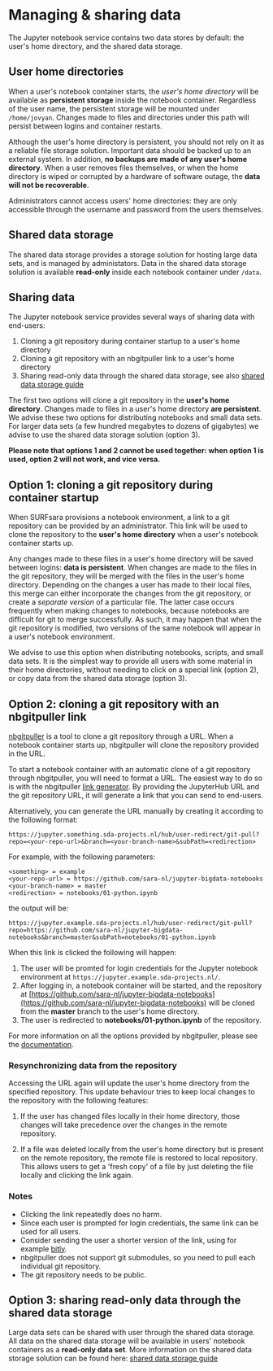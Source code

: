 # Managing & sharing data
The Jupyter notebook service contains two data stores by default: the user's home directory, and the shared data storage.

## User home directories
When a user's notebook container starts, the *user's home directory* will be available as **persistent storage** inside the notebook container. Regardless of the user name, the persistent storage will be mounted under `/home/jovyan`. Changes made to files and directories under this path will persist between logins and container restarts.

Although the user's home directory is persistent, you should not rely on it as a reliable file storage solution. Important data should be backed up to an external system. In addition, **no backups are made of any user's home directory**. When a user removes files themselves, or when the home directory is wiped or corrupted by a hardware of software outage, the **data will not be recoverable**.

Administrators cannot access users' home directories: they are only accessible through the username and password from the users themselves.

## Shared data storage
The shared data storage provides a storage solution for hosting large data sets, and is managed by administators. Data in the shared data storage solution is available **read-only** inside each notebook container under `/data`.

## Sharing data
The Jupyter notebook service provides several ways of sharing data with end-users:

1. Cloning a git repository during container startup to a user's home directory
1. Cloning a git repository with an nbgitpuller link to a user's home directory
1. Sharing read-only data through the shared data storage, see also [shared data storage guide](MINIO-SHARED-DATA-STORAGE.md)

The first two options will clone a git repository in the **user's home directory**. Changes made to files in a user's home directory **are persistent**. We advise these two options for distributing notebooks and small data sets. For larger data sets (a few hundred megabytes to dozens of gigabytes) we advise to use the shared data storage solution (option 3).

**Please note that options 1 and 2 cannot be used together: when option 1 is used, option 2 will not work, and vice versa.**

## Option 1: cloning a git repository during container startup
When SURFsara provisions a notebook environment, a link to a git repository can be provided by an administrator. This link will be used to clone the repository to the **user's home directory** when a user's notebook container starts up.

Any changes made to these files in a user's home directory will be saved between logins: **data is persistent**. When changes are made to the files in the git repository, they will be merged with the files in the user's home directory. Depending on the changes a user has made to their local files, this merge can either incorporate the changes from the git repository, or create a *separate version* of a particular file. The latter case occurs frequently when making changes to notebooks, because notebooks are difficult for git to merge successfully. As such, it may happen that when the git repository is modified, two versions of the same notebook will appear in a user's notebook environment.

We advise to use this option when distributing notebooks, scripts, and small data sets. It is the simplest way to provide all users with some material in their home directories, without needing to click on a special link (option 2), or copy data from the shared data storage (option 3).

## Option 2: cloning a git repository with an nbgitpuller link
[nbgitpuller](https://jupyterhub.github.io/nbgitpuller/) is a tool to clone a git repository through a URL. When a notebook container starts up, nbgitpuller will clone the repository provided in the URL.

To start a notebook container with an automatic clone of a git repository through nbgitpuller, you will need to format a URL. The easiest way to do so is with the nbgitpuller [link generator](https://jupyterhub.github.io/nbgitpuller/link). By providing the JupyterHub URL and the git repository URL, it will generate a link that you can send to end-users.

Alternatively, you can generate the URL manually by creating it according to the following format:

```
https://jupyter.something.sda-projects.nl/hub/user-redirect/git-pull?repo=<your-repo-url>&branch=<your-branch-name>&subPath=<redirection>
```

For example, with the following parameters:

```
<something> = example
<your-repo-url> = https://github.com/sara-nl/jupyter-bigdata-notebooks
<your-branch-name> = master
<redirection> = notebooks/01-python.ipynb
```

the output will be:

```
https://jupyter.example.sda-projects.nl/hub/user-redirect/git-pull?repo=https://github.com/sara-nl/jupyter-bigdata-notebooks&branch=master&subPath=notebooks/01-python.ipynb
```

When this link is clicked the following will happen:

1. The user will be promted for login credentials for the Jupyter notebook environment at `https://jupyter.example.sda-projects.nl/`.
1. After logging in, a notebook container will be started, and the repository at [https://github.com/sara-nl/jupyter-bigdata-notebooks](https://github.com/sara-nl/jupyter-bigdata-notebooks) will be cloned from the **master** branch to the user's home directory.
1. The user is redirected to **notebooks/01-python.ipynb** of the repository.

For more information on all the options provided by nbgitpuller, please see the [documentation](https://jupyterhub.github.io/nbgitpuller/).

### Resynchronizing data from the repository
Accessing the URL again will update the user's home directory from the specified repository. This update behaviour tries to keep local changes to the repository with the following features:

1. If the user has changed files locally in their home directory, those changes will take precedence over the changes in the remote repository.

1. If a file was deleted locally from the user's home directory but is present on the remote repository, the remote file is restored to local repository. This allows users to get a 'fresh copy' of a file by just deleting the file locally and clicking the link again.

### Notes
* Clicking the link repeatedly does no harm.
* Since each user is prompted for login credentials, the same link can be used for all users.
* Consider sending the user a shorter version of the link, using for example [bitly](https://bitly.com/).
* nbgitpuller does not support git submodules, so you need to pull each individual git repository.
* The git repository needs to be public.

## Option 3: sharing read-only data through the shared data storage
Large data sets can be shared with user through the shared data storage. All data on the shared data storage will be available in users' notebook containers as a **read-only data set**. More information on the shared data storage solution can be found here: [shared data storage guide](MINIO-SHARED-DATA-STORAGE.md)

